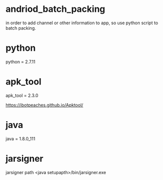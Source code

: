 # andriod_batch_packing
in order to add channel or other information to app, so use python script to batch packing.

# python
python = 2.7.11

# apk_tool
apk_tool = 2.3.0

https://ibotpeaches.github.io/Apktool/

# java
java = 1.8.0_111

# jarsigner

jarsigner path &lt;java setupapth&gt;/bin/jarsigner.exe



